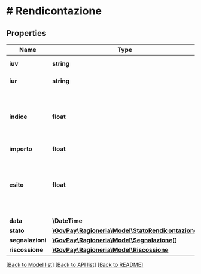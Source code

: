 # # Rendicontazione

## Properties

Name | Type | Description | Notes
------------ | ------------- | ------------- | -------------
**iuv** | **string** | Identificativo univoco di versamento |
**iur** | **string** | Identificativo univoco di riscossione |
**indice** | **float** | Indice dell&#39;occorrenza del pagamento all’interno della struttura datiSingoloPagamento della Ricevuta Telematica. |
**importo** | **float** | Importo rendicontato. |
**esito** | **float** | Codice di esito dell&#39;operazione rendicontata  * 0 &#x3D; Pagamento eseguito  * 3 &#x3D; Pagamento revocato  * 9 &#x3D; Pagamento eseguito in assenza di RPT |
**data** | **\DateTime** | Data di esito |
**stato** | [**\GovPay\Ragioneria\Model\StatoRendicontazione**](StatoRendicontazione.md) |  |
**segnalazioni** | [**\GovPay\Ragioneria\Model\Segnalazione[]**](Segnalazione.md) |  | [optional]
**riscossione** | [**\GovPay\Ragioneria\Model\Riscossione**](Riscossione.md) |  | [optional]

[[Back to Model list]](../../README.md#models) [[Back to API list]](../../README.md#endpoints) [[Back to README]](../../README.md)

